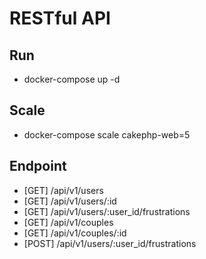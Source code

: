 # RESTful API

## Run
 * docker-compose up -d

## Scale
 * docker-compose scale cakephp-web=5

## Endpoint
 * [GET] /api/v1/users
 * [GET] /api/v1/users/:id
 * [GET] /api/v1/users/:user_id/frustrations
 * [GET] /api/v1/couples
 * [GET] /api/v1/couples/:id
 * [POST] /api/v1/users/:user_id/frustrations
